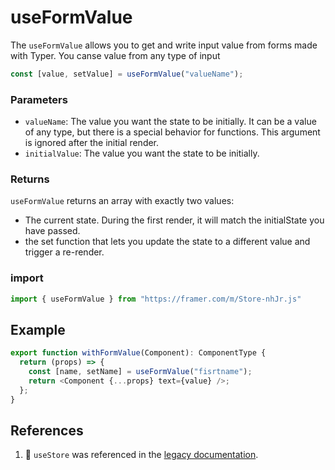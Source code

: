# useFormValue

The `useFormValue` allows you to get and write input value from forms made with Typer. You canse value from any type of input

```js
const [value, setValue] = useFormValue("valueName");
```

### Parameters

- `valueName`: The value you want the state to be initially. It can be a value of any type, but there is a special behavior for functions. This argument is ignored after the initial render.
- `initialValue`:  The value you want the state to be initially.

### Returns

`useFormValue` returns an array with exactly two values:

- The current state. During the first render, it will match the initialState you have passed.
- the set function that lets you update the state to a different value and trigger a re-render.


### import

```js
import { useFormValue } from "https://framer.com/m/Store-nhJr.js"
```


## Example

```js
export function withFormValue(Component): ComponentType {
  return (props) => {
    const [name, setName] = useFormValue("fisrtname");
    return <Component {...props} text={value} />;
  };
}
```

## References

1. 📝 `useStore` was referenced in the [legacy documentation](https://site-dsmwifrws-framer-app.vercel.app/developers/guides/overrides/).
